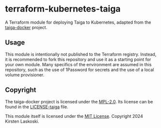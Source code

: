 # terraform-kubernetes-taiga

A Terraform module for deploying Taiga to Kubernetes, adapted from the [taiga-docker] project.

[taiga-docker]: https://github.com/taigaio/taiga-docker

## Usage

This module is intentionally not published to the Terraform registry. Instead, it is recommended to fork this repository and use it as a starting point for your own module. Many specifics of the environment are assumed in this repository, such as the use of 1Password for secrets and the use of a local volume provisioner.

## Copyright

The taiga-docker project is licensed under the [MPL-2.0]. Its license can be found in the [LICENSE-taiga] file.

[MPL-2.0]: https://www.mozilla.org/en-US/MPL/2.0/
[LICENSE-taiga]: ./LICENSE-taiga

This module itself is licensed under the [MIT License](./LICENSE). Copyright 2024 Kirsten Laskoski.
